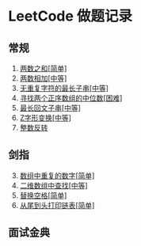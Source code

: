# LeetCode 做题记录

## 常规 

1. [两数之和[简单]](./1.md)
2. [两数相加[中等]](./2.md)
3. [无重复字符的最长子串[中等]](./3.md)
4. [寻找两个正序数组的中位数[困难]](./4.md)
5. [最长回文子串[中等]](./5.md)
6. [Z字形变换[中等]](./6.md)
7. [整数反转](./7.md)

## 剑指

3. [数组中重复的数字[简单]](./sf_3.md)
4. [二维数组中查找[中等]](./sf_4.md)
5. [替换空格[简单]](./sf_5.md)
6. [从尾到头打印链表[简单]](./sf_6.md)

## 面试金典